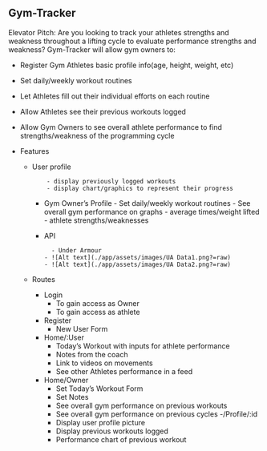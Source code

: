 ## Gym-Tracker


Elevator Pitch: Are you looking to track your athletes strengths and weakness throughout a lifting cycle to evaluate performance strengths and weakness? Gym-Tracker will allow gym owners to:
- Register Gym Athletes basic profile info(age, height, weight, etc)
- Set daily/weekly workout routines
- Let Athletes fill out their individual efforts on each routine
- Allow Athletes see their previous workouts logged
- Allow Gym Owners to see overall athlete performance to find strengths/weakness of the programming cycle

- Features

   - User profile

       		 - display previously logged workouts
        	 - display chart/graphics to represent their progress

 	 - Gym Owner’s Profile
      		  - Set daily/weekly workout routines
      		  - See overall gym performance on graphs
           		  - average times/weight lifted
            	  - athlete strengths/weaknesses
 	 - API

       		 - Under Armour
           - ![Alt text](./app/assets/images/UA Data1.png?=raw)
           - ![Alt text](./app/assets/images/UA Data2.png?=raw)
           
	- Routes
		- Login
			- To gain access as Owner
			- To gain access as athlete
		- Register
			- New User Form
		- Home/:User
			- Today’s Workout with inputs for athlete performance
			- Notes from the coach
			- Link to videos on movements
			- See other Athletes performance in a feed
		- Home/Owner
			- Set Today’s Workout Form
			- Set Notes
			- See overall gym performance on previous workouts
			- See overall gym performance on previous cycles
		-/Profile/:id
			- Display user profile picture
			- Display previous workouts logged
			- Performance chart of previous workout
